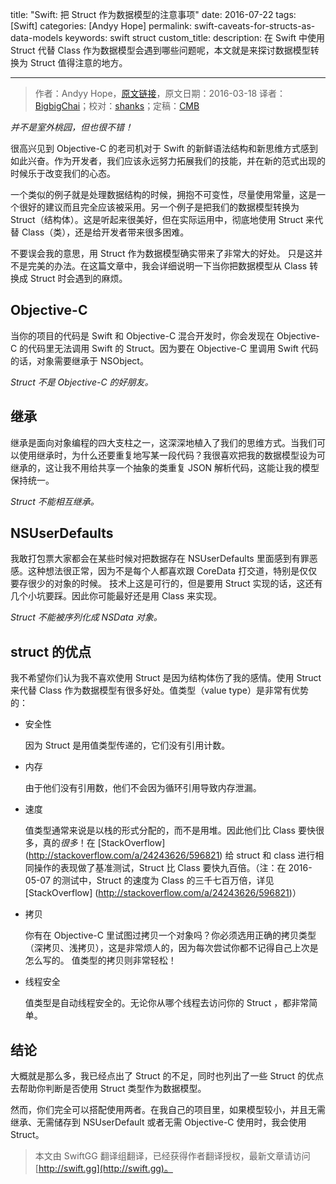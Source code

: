 title: "Swift: 把 Struct 作为数据模型的注意事项"
date: 2016-07-22
tags: [Swift]
categories: [Andyy Hope]
permalink: swift-caveats-for-structs-as-data-models
keywords: swift struct
custom_title: 
description: 在 Swift 中使用 Struct 代替 Class 作为数据模型会遇到哪些问题呢，本文就是来探讨数据模型转换为 Struct 值得注意的地方。

---
> 作者：Andyy Hope，[原文链接](https://medium.com/swift-programming/swift-caveats-for-structs-as-data-models-8299d84b49dc)，原文日期：2016-03-18
> 译者：[BigbigChai](https://github.com/chaiyixiao)；校对：[shanks](http://codebuild.me/)；定稿：[CMB](https://github.com/chenmingbiao)
  







<!--此处开始正文-->

*并不是室外桃园，但也很不错！*

很高兴见到 Objective-C 的老司机对于 Swift 的新鲜语法结构和新思维方式感到如此兴奋。作为开发者，我们应该永远努力拓展我们的技能，并在新的范式出现的时候乐于改变我们的心态。

一个类似的例子就是处理数据结构的时候，拥抱不可变性，尽量使用常量，这是一个很好的建议而且完全应该被采用。另一个例子是把我们的数据模型转换为 Struct（结构体）。这是听起来很美好，但在实际运用中，彻底地使用 Struct 来代替 Class（类），还是给开发者带来很多困难。

不要误会我的意思，用 Struct 作为数据模型确实带来了非常大的好处。 只是这并不是完美的办法。在这篇文章中，我会详细说明一下当你把数据模型从 Class 转换成 Struct 时会遇到的麻烦。

<!--more-->

## Objective-C

当你的项目的代码是 Swift 和 Objective-C 混合开发时，你会发现在 Objective-C 的代码里无法调用 Swift 的 Struct。因为要在 Objective-C 里调用 Swift 代码的话，对象需要继承于 NSObject。

*Struct 不是 Objective-C 的好朋友。*

## 继承

继承是面向对象编程的四大支柱之一，这深深地植入了我们的思维方式。当我们可以使用继承时，为什么还要重复地写某一段代码？我很喜欢把我的数据模型设为可继承的，这让我不用给共享一个抽象的类重复 JSON 解析代码，这能让我的模型保持统一。

*Struct 不能相互继承。*

## NSUserDefaults

我敢打包票大家都会在某些时候对把数据存在 NSUserDefaults 里面感到有罪恶感。这种想法很正常，因为不是每个人都喜欢跟 CoreData 打交道，特别是仅仅要存很少的对象的时候。 技术上这是可行的，但是要用 Struct 实现的话，这还有几个小坑要踩。因此你可能最好还是用 Class 来实现。

*Struct 不能被序列化成 NSData 对象。*

## struct 的优点

我不希望你们认为我不喜欢使用 Struct 是因为结构体伤了我的感情。使用 Struct 来代替 Class 作为数据模型有很多好处。值类型（value type）是非常有优势的：

* 安全性
	
	因为 Struct 是用值类型传递的，它们没有引用计数。

* 内存

	由于他们没有引用数，他们不会因为循环引用导致内存泄漏。

* 速度

	值类型通常来说是以栈的形式分配的，而不是用堆。因此他们比 Class 要快很多，真的*很多*！在 [StackOverflow] (http://stackoverflow.com/a/24243626/596821) 给 struct 和 class 进行相同操作的表现做了基准测试，Struct 比 Class 要快九百倍。（注：在 2016-05-07 的测试中，Struct 的速度为 Class 的三千七百万倍，详见[StackOverflow] (http://stackoverflow.com/a/24243626/596821)）

* 拷贝

	你有在 Objective-C 里试图过拷贝一个对象吗？你必须选用正确的拷贝类型（深拷贝、浅拷贝），这是非常烦人的，因为每次尝试你都不记得自己上次是怎么写的。 值类型的拷贝则非常轻松！

* 线程安全

	值类型是自动线程安全的。无论你从哪个线程去访问你的 Struct ，都非常简单。

## 结论

大概就是那么多，我已经点出了 Struct 的不足，同时也列出了一些 Struct 的优点去帮助你判断是否使用 Struct 类型作为数据模型。

然而，你们完全可以搭配使用两者。在我自己的项目里，如果模型较小，并且无需继承、无需储存到 NSUserDefault 或者无需 Objective-C 使用时，我会使用 Struct。
> 本文由 SwiftGG 翻译组翻译，已经获得作者翻译授权，最新文章请访问 [http://swift.gg](http://swift.gg)。